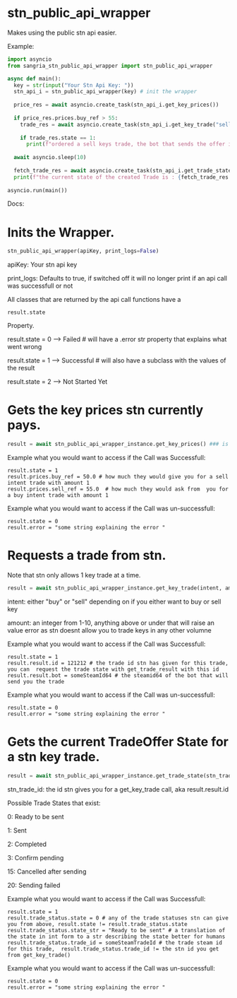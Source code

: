 # stn_public_api_wrapper
Makes using the public stn api easier.

Example:
```py
import asyncio
from sangria_stn_public_api_wrapper import stn_public_api_wrapper

async def main():
  key = str(input("Your Stn Api Key: "))
  stn_api_i = stn_public_api_wrapper(key) # init the wrapper
  
  price_res = await asyncio.create_task(stn_api_i.get_key_prices())
  
  if price_res.prices.buy_ref > 55:
    trade_res = await asyncio.create_task(stn_api_i.get_key_trade("sell"))
    
    if trade_res.state == 1:
      print(f"ordered a sell keys trade, the bot that sends the offer is {trade_res.result.bot}"
      
  await asyncio.sleep(10)
  
  fetch_trade_res = await asyncio.create_task(stn_api_i.get_trade_state(trade_res.result.id))
  print(f"the current state of the created Trade is : {fetch_trade_res.trade_status.state_str}")
    
asyncio.run(main())

```

Docs:

# Inits the Wrapper.
```py
stn_public_api_wrapper(apiKey, print_logs=False)
```
apiKey: Your stn api key 

print_logs: Defaults to true, if switched off it will no longer print if an api call was successfull or not

All classes that are returned by the api call functions have a
```
result.state
```
Property.

result.state = 0 --> Failed # will have a .error str property that explains what went wrong

result.state = 1 --> Successful # will also have a subclass with the values of the result

result.state = 2 --> Not Started Yet


# Gets the key prices stn currently pays.
```py
result = await stn_public_api_wrapper_instance.get_key_prices() ### is a coroutine
```
Example what you would want to access if the Call was Successfull:
```
result.state = 1
result.prices.buy_ref = 50.0 # how much they would give you for a sell intent trade with amount 1
result.prices.sell_ref = 55.0  # how much they would ask from  you for a buy intent trade with amount 1
```
Example what you would want to access if the Call was un-successfull:
```
result.state = 0
result.error = "some string explaining the error "
```





# Requests a trade from stn.
Note that stn only allows 1 key trade at a time.
```py
result = await stn_public_api_wrapper_instance.get_key_trade(intent, amount) ### is a coroutine
```
intent: either "buy" or "sell" depending on if you either want to buy or sell key

amount: an integer from 1-10, anything above or under that will raise an value error as stn doesnt allow you to trade keys in any other volumne


Example what you would want to access if the Call was Successfull:
```
result.state = 1
result.result.id = 121212 # the trade id stn has given for this trade, you can  request the trade state with get_trade_result with this id
result.result.bot = someSteamId64 # the steamid64 of the bot that will send you the trade
```
Example what you would want to access if the Call was un-successfull:
```
result.state = 0
result.error = "some string explaining the error "
```



# Gets the current TradeOffer State for a stn key trade.

```py
result = await stn_public_api_wrapper_instance.get_trade_state(stn_trade_id) ### is a coroutine
```
stn_trade_id: the id stn gives you for a get_key_trade call, aka result.result.id

Possible Trade States that exist:

0: Ready to be sent

1: Sent

2: Completed

3: Confirm pending

15: Cancelled after sending

20: Sending failed


Example what you would want to access if the Call was Successfull:
```
result.state = 1
result.trade_status.state = 0 # any of the trade statuses stn can give you from above, result.state != result.trade_status.state
result.trade_status.state_str = "Ready to be sent" # a translation of the state in int form to a str describing the state better for humans
result.trade_status.trade_id = someSteamTradeId # the trade steam id for this trade,  result.trade_status.trade_id != the stn id you get from get_key_trade()
```

Example what you would want to access if the Call was un-successfull:
```
result.state = 0
result.error = "some string explaining the error "
```








